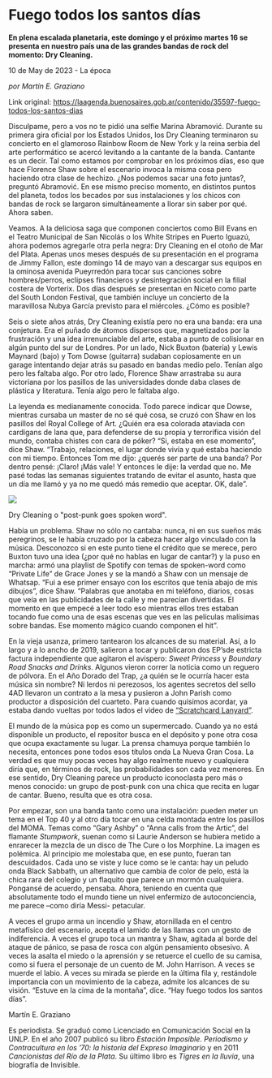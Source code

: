 # Fuego todos los santos días

**En plena escalada planetaria, este domingo y el próximo martes 16 se presenta en nuestro país una de las grandes bandas de rock del momento: Dry Cleaning.**

10 de May de 2023 - La época

_por Martín E. Graziano_

Link original: https://laagenda.buenosaires.gob.ar/contenido/35597-fuego-todos-los-santos-dias



Disculpame, pero a vos no te pidió una selfie Marina Abramović. Durante su primera gira oficial por los Estados Unidos, los Dry Cleaning terminaron su concierto en el glamoroso Rainbow Room de New York y la reina serbia del arte performático se acercó levitando a la cantante de la banda. Cantante es un decir. Tal como estamos por comprobar en los próximos días, eso que hace Florence Shaw sobre el escenario invoca la misma cosa pero haciendo otra clase de hechizo. ¿Nos podemos sacar una foto juntas?, preguntó Abramović. En ese mismo preciso momento, en distintos puntos del planeta, todos los becados por sus instalaciones y los chicos con bandas de rock se largaron simultáneamente a llorar sin saber por qué. Ahora saben.




Veamos. A la deliciosa saga que componen conciertos como Bill Evans en el Teatro Municipal de San Nicolás o los White Stripes en Puerto Iguazú, ahora podemos agregarle otra perla negra: Dry Cleaning en el otoño de Mar del Plata. Apenas unos meses después de su presentación en el programa de Jimmy Fallon, este domingo 14 de mayo van a descargar sus equipos en la ominosa avenida Pueyrredón para tocar sus canciones sobre hombres/perros, eclipses financieros y desintegración social en la filial costera de Vorterix. Dos días después se presentan en Niceto como parte del South London Festival, que también incluye un concierto de la maravillosa Nubya García previsto para el miércoles. ¿Cómo es posible?




Seis o siete años atrás, Dry Cleaning existía pero no era una banda: era una conjetura. Era el puñado de átomos dispersos que, magnetizados por la frustración y una idea irrenunciable del arte, estaba a punto de colisionar en algún punto del sur de Londres. Por un lado, Nick Buxton (batería) y Lewis Maynard (bajo) y Tom Dowse (guitarra) sudaban copiosamente en un garage intentando dejar atrás su pasado en bandas medio pelo. Tenían algo pero les faltaba algo. Por otro lado, Florence Shaw arrastraba su aura victoriana por los pasillos de las universidades donde daba clases de plástica y literatura. Tenía algo pero le faltaba algo.




La leyenda es medianamente conocida. Todo parece indicar que Dowse, mientras cursaba un master de no sé qué cosa, se cruzó con Shaw en los pasillos del Royal College of Art. ¿Quién era esa colorada ataviada con cardigans de lana que, para defenderse de su propia y terrorífica visión del mundo, contaba chistes con cara de póker? “Si, estaba en ese momento”, dice Shaw. “Trabajo, relaciones, el lugar donde vivía y qué estaba haciendo con mi tiempo. Entonces Tom me dijo: ¿querés ser parte de una banda? Por dentro pensé: ¡Claro! ¡Más vale! Y entonces le dije: la verdad que no. Me pasé todas las semanas siguientes tratando de evitar el asunto, hasta que un día me llamó y ya no me quedó más remedio que aceptar. OK, dale”.




![](https://cdn.feater.me/files/images/1200261/ee230749-21a1-4b47-9294-6d11c12a312c.jpg)




Dry Cleaning o "post-punk goes spoken word".




Había un problema. Shaw no sólo no cantaba: nunca, ni en sus sueños más peregrinos, se le había cruzado por la cabeza hacer algo vinculado con la música. Desconozco si en este punto tiene el crédito que se merece, pero Buxton tuvo una idea (¿por qué no hablas en lugar de cantar?) y la puso en marcha: armó una playlist de Spotify con temas de spoken-word como “Private Life” de Grace Jones y se la mandó a Shaw con un mensaje de Whatsap. “Fui a ese primer ensayo con los escritos que tenía abajo de mis dibujos”, dice Shaw. “Palabras que anotaba en mi teléfono, diarios, cosas que veía en las publicidades de la calle y me parecían divertidas. El momento en que empecé a leer todo eso mientras ellos tres estaban tocando fue como una de esas escenas que ves en las películas malísimas sobre bandas. Ese momento mágico cuando componen el hit”.




En la vieja usanza, primero tantearon los alcances de su material. Así, a lo largo y a lo ancho de 2019, salieron a tocar y publicaron dos EP’sde estricta factura independiente que agitaron el avispero: *Sweet Princess* y *Boundary Road Snacks and Drinks*. Algunos vieron correr la noticia como un reguero de pólvora. En el Año Dorado del Trap, ¿a quién se le ocurría hacer esta música sin nombre? Ni lerdos ni perezosos, los agentes secretos del sello 4AD llevaron un contrato a la mesa y pusieron a John Parish como productor a disposición del cuarteto. Para cuando quisimos acordar, ya estaba dando vueltas por todos lados el video de [“Scratchcard Lanyard”](https://www.youtube.com/watch?v=6PuqlOTyJt0&ab_channel=4AD).




El mundo de la música pop es como un supermercado. Cuando ya no está disponible un producto, el repositor busca en el depósito y pone otra cosa que ocupa exactamente su lugar. La prensa chamuya porque también lo necesita, entonces pone todos esos títulos onda La Nueva Gran Cosa. La verdad es que muy pocas veces hay algo realmente nuevo y cualquiera diría que, en términos de rock, las probabilidades son cada vez menores. En ese sentido, Dry Cleaning parece un producto iconoclasta pero más o menos conocido: un grupo de post-punk con una chica que recita en lugar de cantar. Bueno, resulta que es otra cosa.




Por empezar, son una banda tanto como una instalación: pueden meter un tema en el Top 40 y al otro día tocar en una celda montada entre los pasillos del MOMA. Temas como “Gary Ashby” o “Anna calls from the Artic”, del flamante *Stumpwork*, suenan como si Laurie Anderson se hubiera metido a enrarecer la mezcla de un disco de The Cure o los Morphine. La imagen es polémica. Al principio me molestaba que, en ese punto, fueran tan descuidados. Cada uno se viste y luce como se le canta: hay un peludo onda Black Sabbath, un alternativo que cambia de color de pelo, está la chica rara del colegio y un flaquito que parece un mormón cualquiera. Pongansé de acuerdo, pensaba. Ahora, teniendo en cuenta que absolutamente todo el mundo tiene un nivel enfermizo de autoconciencia, me parece –como diría Messi- petacular.




A veces el grupo arma un incendio y Shaw, atornillada en el centro metafísico del escenario, acepta el lamido de las llamas con un gesto de indiferencia. A veces el grupo toca un mantra y Shaw, agitada al borde del ataque de pánico, se pasa de rosca con algún pensamiento obsesivo. A veces la asalta el miedo o la aprensión y se retuerce el cuello de su camisa, como si fuera el personaje de un cuento de M. John Harrison. A veces se muerde el labio. A veces su mirada se pierde en la última fila y, restándole importancia con un movimiento de la cabeza, admite los alcances de su visión. “Estuve en la cima de la montaña”, dice. “Hay fuego todos los santos días”.




Martín E. Graziano




Es periodista. Se graduó como Licenciado en Comunicación Social en la UNLP. En el año 2007 publicó su libro *Estación Imposible. Periodismo y Contracultura en los ’70: la historia del Expreso Imaginario* y en 2011 *Cancionistas del Río de la Plata*. Su último libro es *Tigres en la lluvia*, una biografía de Invisible.



